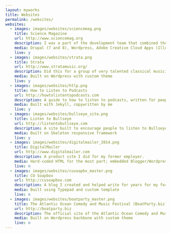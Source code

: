 ```yaml
---
layout: myworks
title: Websites
permalink: /websites/
websites:
  - images: images/websites/sciencemag.png
    title: Science Magazine
    url: http://www.sciencemag.org
    description: I was a part of the development team that combined the leading scientific journal news site in the nation with career features and curated topics from scientific editors. Two years of work culminated in a site that is steadily gaining new readers across a variety of countries, through a number of channels and on a wide array of devices.
    media: Drupal (7 and 8), Wordpress, Adobe Creative Cloud Apps (Illustrator, Photoshop, etc.), Adobe DTM, Node.js, Gulp, Jekyll, PatternLab, UXPin, OmniGraffle, Invision
    live: y
  - images: images/websites/strata.png
    title: Strata
    url: http://www.stratamusic.org/
    description: Did this for a group of very talented classical musicians.
    media: Built on Wordpress with custom theme
    live: y
  - images: images/websites/htlp.png
    title: How to Listen to Podcasts
    url: http://howtolistentopodcasts.com
    description: A guide to how to listen to podcasts, written for people that aren't nerds.
    media: Built with Jekyll, copywritten by me
    live: y
  - images: images/websites/bullseye_site.png
    title: Listen to Bullseye
    url: http://listentobullseye.com
    description: A site built to encourage people to listen to Bullseye on NPR
    media: Built on Skeleton responsive framework
    live: y
  - images: images/websites/digitalmailer_2014.png
    title: DigitalMailer
    url: http://www.digitalmailer.com
    description: A product site I did for my former employer.
    media: Hard-coded HTML for the most part; embedded Blogger/Wordpress blogs at various times; jQuery and javascript, PHP, MySQL
    live: n
  - images: images/websites/cusoapbx_master.png
    title: CU Soapbox
    url: http://cusoapbox.com
    description: A blog I created and helped write for years for my former employer.
    media: Built using Typepad and custom template
    live: n
  - images: images/websites/boatparty_master.png
    title: The Atlantic Ocean Comedy and Music Festival (BoatParty.biz)
    url: http://boatparty.biz
    description: The official site of the Atlantic Ocean Comedy and Music Festival, a wonderful cruise where musicians and comedians did boat friendships with everyone they met.
    media: Built on Wordpress backbone with custom theme
    live: n
---
```

